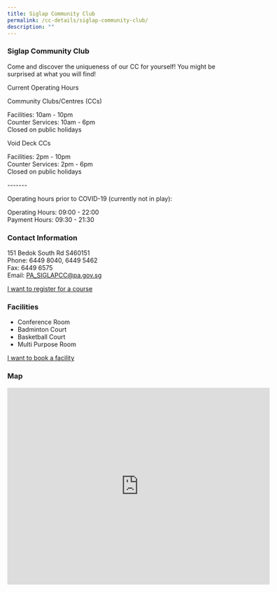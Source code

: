 ```yaml
---
title: Siglap Community Club
permalink: /cc-details/siglap-community-club/
description: ""
---
```

### Siglap Community Club

Come and discover the uniqueness of our CC for yourself! You might be surprised at what you will find!

Current Operating Hours  
  
Community Clubs/Centres (CCs)  
  
Facilities: 10am - 10pm  
Counter Services: 10am - 6pm  
Closed on public holidays  
  
Void Deck CCs  
  
Facilities: 2pm - 10pm  
Counter Services: 2pm - 6pm  
Closed on public holidays  
  
\-------  
  
Operating hours prior to COVID-19 (currently not in play):

Operating Hours: 09:00 - 22:00  
Payment Hours: 09:30 - 21:30

### Contact Information

151 Bedok South Rd S460151  
Phone: 6449 8040, 6449 5462  
Fax: 6449 6575  
Email: [PA\_SIGLAPCC@pa.gov.sg](mailto:PA_SIGLAPCC@pa.gov.sg)  

[I want to register for a course](https://www.onepa.gov.sg/)

### Facilities

*   Conference Room
*   Badminton Court
*   Basketball Court
*   Multi Purpose Room

[I want to book a facility](https://www.onepa.gov.sg/)

### Map
<iframe src="https://www.google.com/maps/embed?pb=!1m18!1m12!1m3!1d3988.7627132821644!2d103.94360272838269!3d1.3180193589844216!2m3!1f0!2f0!3f0!3m2!1i1024!2i768!4f13.1!3m3!1m2!1s0x31da22cfc6a87773%3A0x32ee999ce81bd575!2s151%20Bedok%20S%20Rd!5e0!3m2!1sen!2ssg!4v1661229334198!5m2!1sen!2ssg" width="600" height="450" style="border:0;" allowfullscreen="" loading="lazy" ></iframe>